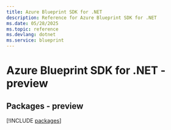 ```yaml
---
title: Azure Blueprint SDK for .NET
description: Reference for Azure Blueprint SDK for .NET
ms.date: 05/28/2025
ms.topic: reference
ms.devlang: dotnet
ms.service: blueprint
---
```

# Azure Blueprint SDK for .NET - preview
## Packages - preview
[!INCLUDE [packages](blueprint-index.md)]